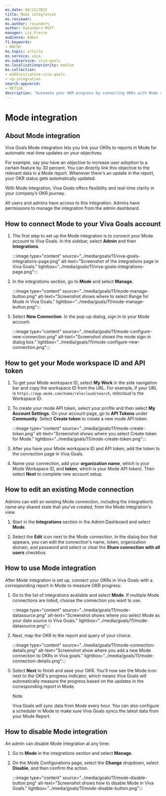 ```yaml
---
ms.date: 04/13/2022
title: Mode integration
ms.reviewer: 
ms.author: rasanders
author: RaSanders-MSFT
manager: Liz.Pierce
audience: Admin
f1.keywords:
- NOCSH
ms.topic: article
ms.service: viva
ms.subservice: viva-goals
ms.localizationpriority: medium
ms.collection:  
- m365initiative-viva-goals  
- vg-integration
search.appverid:
- MET150
description: "Automate your OKR progress by connecting OKRs with Mode reports."
---
```


# Mode integration

## About Mode integration

Viva Goals Mode integration lets you link your OKRs to reports in Mode for automatic real-time updates on your objectives. 

For example, say you have an objective to increase user adoption to a certain feature by 30 percent. You can directly link this objective to the relevant data in a Mode report. Whenever there's an update in the report, your OKR status gets automatically updated. 

With Mode integration, Viva Goals offers flexibility and real-time clarity in your company’s OKR journey.

All users and admins have access to this integration. Admins have permissions to manage the integration from the admin dashboard. 

## How to connect Mode to your Viva Goals account

1. The first step to set up the Mode integration is to connect your Mode account to Viva Goals. In the sidebar, select **Admin** and then **Integrations**.

    :::image type="content" source="../media/goals/11/viva-goals-integrations-page.png" alt-text="Screenshot of the integrations page in Viva Goals." lightbox="../media/goals/11/viva-goals-integrations-page.png":::

2. In the integrations section, go to **Mode** and select **Manage**.

    :::image type="content" source="../media/goals/11/mode-manage-button.png" alt-text="Screenshot shows where to select Range for Mode in Viva Goals." lightbox="../media/goals/11/mode-manage-button.png":::

3. Select **New Connection**. In the pop-up dialog, sign in to your Mode account. 

    :::image type="content" source="../media/goals/11/mode-configure-new-connection.png" alt-text="Screenshot shows the mode sign-in dialog box." lightbox="../media/goals/11/mode-configure-new-connection.png":::

## How to get your Mode workspace ID and API token

1. To get your Mode workspace ID, select **My Work** in the side navigation bar and copy the workspace ID from the URL. For example, if your URL is ```https://app.mode.com/home/relecloud/search```, *relecloud* is the Workspace ID.  

2. To create your mode API token, select your profile and then select **My Account Settings**. On your account page, go to **API Tokens** under **Community**. Select **Create token** to create a new mode API token.

    :::image type="content" source="../media/goals/11/mode-create-token.png" alt-text="Screenshot shows where you select Create token for Mode." lightbox="../media/goals/11/mode-create-token.png":::

3. After you have your Mode workspace ID and API token, add the token to the connection page in Viva Goals. 

4. Name your connection, add your **organization name**, which is your Mode Workspace ID, and **token**, which is your Mode API token). Then select **Next** to complete new account setup. 

## How to edit an existing Mode connection

Admins can edit an existing Mode connection, including the integration’s name any shared state that you’ve created, from the Mode integration's view. 

1. Start in the **Integrations** section in the Admin Dashboard and select **Mode**. 

2. Select the **Edit** icon next to the Mode connection. In the dialog box that appears, you can edit the connection's name, token, organization domain, and password and select or clear the **Share connection with all users** checkbox.

## How to use Mode integration

After Mode integration is set up, connect your OKRs in Viva Goals with a corresponding report in Mode to measure OKR progress: 

1. Go to the list of integrations available and select **Mode**. If multiple Mode connections are listed, choose the connection you want to use. 

    :::image type="content" source="../media/goals/11/mode-datasource.png" alt-text="Screenshot shows where you select Mode as your date source in Viva Goals." lightbox="../media/goals/11/mode-datasource.png":::

2. Next, map the OKR to the report and query of your choice. 

    :::image type="content" source="../media/goals/11/mode-connection-details.png" alt-text="Screenshot show where you add a new Mode connection to OKRs in Viva goals." lightbox="../media/goals/11/mode-connection-details.png":::

3. Select **Next** to finish and save your OKR. You'll now see the Mode icon next to the OKR's progress indicator, which means Viva Goals will automatically measure the progress based on the updates in the corresponding report in Mode. 

    > [!NOTE]
    > Viva Goals will sync data from Mode every hour. You can also configure a scheduler in Mode to make sure Viva Goals syncs the latest data from your Mode Report.  

## How to disable Mode integration

An admin can disable Mode integration at any time: 

1. Go to **Mode** in the integrations section and select **Manage**. 
2. On the Mode Configurations page, select the **Change** dropdown, select **Disable**, and then confirm the action.

    :::image type="content" source="../media/goals/11/mode-disable-button.png" alt-text="Screenshot shows how to disable Mode in Viva Goals." lightbox="../media/goals/11/mode-disable-button.png":::


